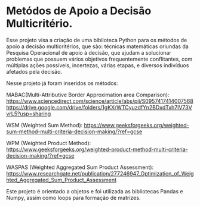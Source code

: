 # Metódos de Apoio a Decisão Multicritério.
Esse projeto visa a criação de uma biblioteca Python para os métodos de apoio a decisão multicritérios, que são: técnicas matemáticas oriundas da Pesquisa Operacional de apoio à decisão, que ajudam a solucionar problemas que possuem vários objetivos frequentemente conflitantes, com múltiplas ações possíveis, incertezas, várias etapas, e diversos indivíduos afetados pela decisão.

Nesse projeto já foram inseridos os métodos:

MABAC(Multi-Attributive Border Approximation area Comparison):
https://www.sciencedirect.com/science/article/abs/pii/S0957417414007568
https://drive.google.com/drive/folders/1gKXrWTCyuzdfYn2BDxdTxh7lV73VvrL5?usp=sharing

WSM (Weighted Sum Method):
https://www.geeksforgeeks.org/weighted-sum-method-multi-criteria-decision-making/?ref=gcse

WPM (Weighted Product Method):
https://www.geeksforgeeks.org/weighted-product-method-multi-criteria-decision-making/?ref=gcse

WASPAS (Weighted Aggregated Sum Product Assessment):
https://www.researchgate.net/publication/277246947_Optimization_of_Weighted_Aggregated_Sum_Product_Assessment

Este projeto é orientado a objetos e foi utilizada as bibliotecas Pandas e Numpy, assim como loops para formação de matrizes.

 
 
